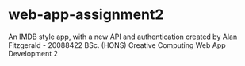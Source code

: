 # web-app-assignment2

An IMDB style app, with a new API and authentication created by Alan Fitzgerald - 20088422
BSc. (HONS) Creative Computing
Web App Development 2